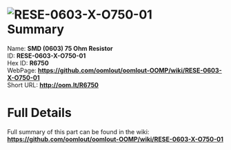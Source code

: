 
![RESE-0603-X-O750-01](https://github.com/oomlout/oomlout-OOMP/blob/master/parts/RESE-0603-X-O750-01/RESE-0603-X-O750-01_420.jpg)   
Summary
=================
  
Name: __SMD (0603) 75 Ohm Resistor__    
ID: __RESE-0603-X-O750-01__   
Hex ID: __R6750__   
WebPage: __https://github.com/oomlout/oomlout-OOMP/wiki/RESE-0603-X-O750-01__   
Short URL: __http://oom.lt/R6750__   

Full Details
==========================
Full summary of this part can be found in the wiki:   
__https://github.com/oomlout/oomlout-OOMP/wiki/RESE-0603-X-O750-01__    

